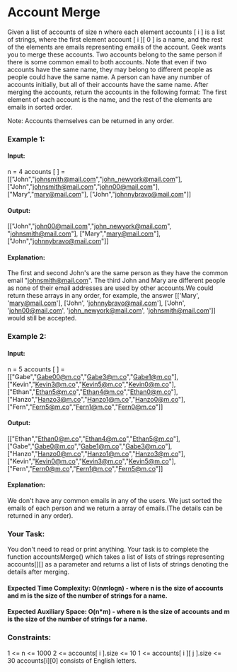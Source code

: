 # Account Merge
Given a list of accounts of size n where each element accounts [ i ] is a list of strings, where the first element account [ i ][ 0 ]  is a name, and the rest of the elements are emails representing emails of the account.
Geek wants you to merge these accounts. Two accounts belong to the same person if there is some common email to both accounts. Note that even if two accounts have the same name, they may belong to different people as people could have the same name. A person can have any number of accounts initially, but all of their accounts have the same name.
After merging the accounts, return the accounts in the following format: The first element of each account is the name, and the rest of the elements are emails in sorted order.

Note: Accounts themselves can be returned in any order.

### Example 1:
#### Input:
n = 4
accounts [ ] =
[["John","johnsmith@mail.com","john_newyork@mail.com"],
["John","johnsmith@mail.com","john00@mail.com"],
["Mary","mary@mail.com"],
["John","johnnybravo@mail.com"]]
#### Output:
[["John","john00@mail.com","john_newyork@mail.com", "johnsmith@mail.com"],
["Mary","mary@mail.com"],
["John","johnnybravo@mail.com"]]
#### Explanation:
The first and second John's are the same person as they have the common email "johnsmith@mail.com". The third John and Mary are different people as none of their email addresses are used by other accounts.We could return these arrays in any order, for example, the answer [['Mary', 'mary@mail.com'], ['John', 'johnnybravo@mail.com'], ['John', 'john00@mail.com', 'john_newyork@mail.com', 'johnsmith@mail.com']] would still be accepted.

### Example 2:
#### Input:
n = 5
accounts [ ] =
[["Gabe","Gabe00@m.co","Gabe3@m.co","Gabe1@m.co"],
["Kevin","Kevin3@m.co","Kevin5@m.co","Kevin0@m.co"],
["Ethan","Ethan5@m.co","Ethan4@m.co","Ethan0@m.co"],
["Hanzo","Hanzo3@m.co","Hanzo1@m.co","Hanzo0@m.co"],
["Fern","Fern5@m.co","Fern1@m.co","Fern0@m.co"]]
#### Output:
[["Ethan","Ethan0@m.co","Ethan4@m.co","Ethan5@m.co"],
["Gabe","Gabe0@m.co","Gabe1@m.co","Gabe3@m.co"],
["Hanzo","Hanzo0@m.co","Hanzo1@m.co","Hanzo3@m.co"],
["Kevin","Kevin0@m.co","Kevin3@m.co","Kevin5@m.co"],
["Fern","Fern0@m.co","Fern1@m.co","Fern5@m.co"]]
#### Explanation:
We don't have any common emails in any of the users. We just sorted the emails of each person and we return a array of emails.(The details can be returned in any order).

### Your Task:
You don't need to read or print anything. Your task is to complete the function accountsMerge() which takes a list of lists of strings representing accounts[][] as a parameter and returns a list of lists of strings denoting the details after merging.

#### Expected Time Complexity: O(n*m*logn) - where n is the size of accounts and m is the size of the number of strings for a name.
#### Expected Auxiliary Space: O(n*m) - where n is the size of accounts and m is the size of the number of strings for a name.

### Constraints:
1 <= n <= 1000
2 <= accounts[ i ].size <= 10
1 <= accounts[ i ][ j ].size <= 30
accounts[i][0] consists of English letters.

